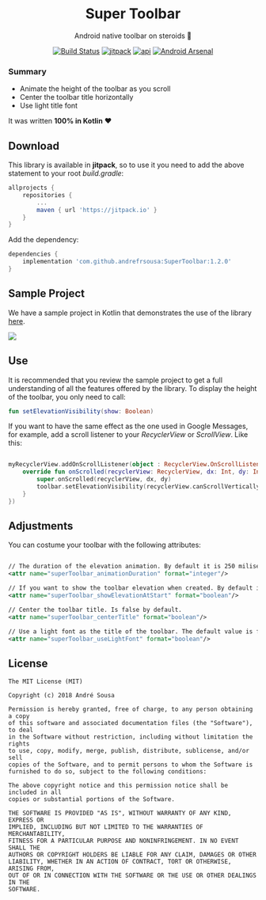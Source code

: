 <h1 align="center">Super Toolbar</h1>
<p align="center">Android native toolbar on steroids 💪</p>
<p align="center">
  <a href="https://travis-ci.org/andrefrsousa/SuperToolbar"><img src="https://travis-ci.org/andrefrsousa/SuperToolbar.svg?branch=master" alt="Build Status"></a>
  <a href="https://jitpack.io/#andrefrsousa/SuperToolbar"><img src="https://jitpack.io/v/andrefrsousa/SuperToolbar.svg" alt="jitpack"></a>
  <a href="https://android-arsenal.com/api?level=14"><img src="https://img.shields.io/badge/API-14%2B-orange.svg?style=flat" alt="api"></a>
  <a href="https://android-arsenal.com/details/1/7261"><img src="https://img.shields.io/badge/Android%20Arsenal-SuperBottomSheet-green.svg?style=flat" alt="Android Arsenal"></a>
</p>
  
### Summary  

* Animate the height of the toolbar as you scroll
* Center the toolbar title horizontally
* Use light title font

It was written **100% in Kotlin** ❤️

## Download  
  
This library is available in **jitpack**, so to use it you need to add the above statement to your root *build.gradle*:
   
```groovy  
allprojects {
    repositories {
        ...
        maven { url 'https://jitpack.io' }
    }
}
```
	
Add the dependency:

```groovy 
dependencies {
    implementation 'com.github.andrefrsousa:SuperToolbar:1.2.0'
}
```  

## Sample Project  

We have a sample project in Kotlin that demonstrates the use of the library [here](https://github.com/andrefrsousa/SuperToolbar/blob/master/demo/src/main/java/com/andrefrsousa/supertoolbar/demo/DemoActivity.kt).

![](/raw/example.gif)

## Use  

It is recommended that you review the sample project to get a full understanding of all the features offered by the library. 
To display the height of the toolbar, you only need to call:

```kotlin
fun setElevationVisibility(show: Boolean)
```  

If you want to have the same effect as the one used in Google Messages, for example, add a scroll listener to your *RecyclerView* or *ScrollView*. Like this:

```kotlin

myRecyclerView.addOnScrollListener(object : RecyclerView.OnScrollListener() {
    override fun onScrolled(recyclerView: RecyclerView, dx: Int, dy: Int) {
        super.onScrolled(recyclerView, dx, dy)
        toolbar.setElevationVisibility(recyclerView.canScrollVertically(-1))
    }
})

```

  
## Adjustments
  
You can costume your toolbar with the following attributes:

```xml

// The duration of the elevation animation. By default it is 250 miliseconds.
<attr name="superToolbar_animationDuration" format="integer"/>

// If you want to show the toolbar elevation when created. By default is false.
<attr name="superToolbar_showElevationAtStart" format="boolean"/>

// Center the toolbar title. Is false by default.
<attr name="superToolbar_centerTitle" format="boolean"/>

// Use a light font as the title of the toolbar. The default value is false.
<attr name="superToolbar_useLightFont" format="boolean"/>

```
  
## License  
  
```  
The MIT License (MIT)  
  
Copyright (c) 2018 André Sousa  
  
Permission is hereby granted, free of charge, to any person obtaining a copy  
of this software and associated documentation files (the "Software"), to deal  
in the Software without restriction, including without limitation the rights  
to use, copy, modify, merge, publish, distribute, sublicense, and/or sell  
copies of the Software, and to permit persons to whom the Software is  
furnished to do so, subject to the following conditions:  
  
The above copyright notice and this permission notice shall be included in all  
copies or substantial portions of the Software.  
  
THE SOFTWARE IS PROVIDED "AS IS", WITHOUT WARRANTY OF ANY KIND, EXPRESS OR  
IMPLIED, INCLUDING BUT NOT LIMITED TO THE WARRANTIES OF MERCHANTABILITY,  
FITNESS FOR A PARTICULAR PURPOSE AND NONINFRINGEMENT. IN NO EVENT SHALL THE  
AUTHORS OR COPYRIGHT HOLDERS BE LIABLE FOR ANY CLAIM, DAMAGES OR OTHER  
LIABILITY, WHETHER IN AN ACTION OF CONTRACT, TORT OR OTHERWISE, ARISING FROM,  
OUT OF OR IN CONNECTION WITH THE SOFTWARE OR THE USE OR OTHER DEALINGS IN THE  
SOFTWARE.
